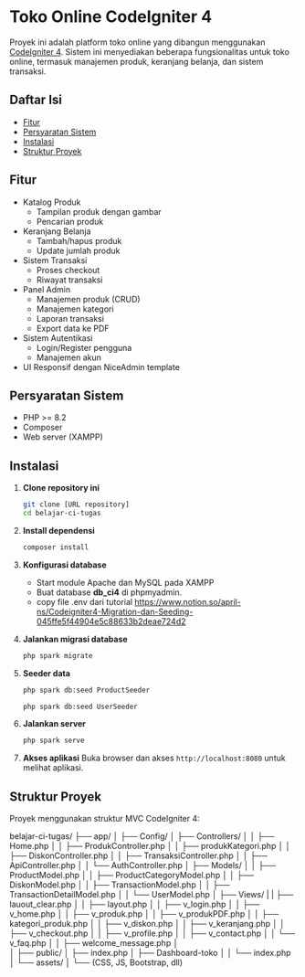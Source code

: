 # Toko Online CodeIgniter 4

Proyek ini adalah platform toko online yang dibangun menggunakan [CodeIgniter 4](https://codeigniter.com/). Sistem ini menyediakan beberapa fungsionalitas untuk toko online, termasuk manajemen produk, keranjang belanja, dan sistem transaksi.

## Daftar Isi

- [Fitur](#fitur)
- [Persyaratan Sistem](#persyaratan-sistem)
- [Instalasi](#instalasi)
- [Struktur Proyek](#struktur-proyek)

## Fitur

- Katalog Produk
  - Tampilan produk dengan gambar
  - Pencarian produk
- Keranjang Belanja
  - Tambah/hapus produk
  - Update jumlah produk
- Sistem Transaksi
  - Proses checkout
  - Riwayat transaksi
- Panel Admin
  - Manajemen produk (CRUD)
  - Manajemen kategori
  - Laporan transaksi
  - Export data ke PDF
- Sistem Autentikasi
  - Login/Register pengguna
  - Manajemen akun
- UI Responsif dengan NiceAdmin template

## Persyaratan Sistem

- PHP >= 8.2
- Composer
- Web server (XAMPP)

## Instalasi

1. **Clone repository ini**
   ```bash
   git clone [URL repository]
   cd belajar-ci-tugas
   ```
2. **Install dependensi**
   ```bash
   composer install
   ```
3. **Konfigurasi database**

   - Start module Apache dan MySQL pada XAMPP
   - Buat database **db_ci4** di phpmyadmin.
   - copy file .env dari tutorial https://www.notion.so/april-ns/Codeigniter4-Migration-dan-Seeding-045ffe5f44904e5c88633b2deae724d2

4. **Jalankan migrasi database**
   ```bash
   php spark migrate
   ```
5. **Seeder data**
   ```bash
   php spark db:seed ProductSeeder
   ```
   ```bash
   php spark db:seed UserSeeder
   ```
6. **Jalankan server**
   ```bash
   php spark serve
   ```
7. **Akses aplikasi**
   Buka browser dan akses `http://localhost:8080` untuk melihat aplikasi.

## Struktur Proyek

Proyek menggunakan struktur MVC CodeIgniter 4:

belajar-ci-tugas/
├── app/
│   ├── Config/
│   ├── Controllers/
│   │   ├── Home.php
│   │   ├── ProdukController.php
│   │   ├── produkKategori.php
│   │   ├── DiskonController.php
│   │   ├── TransaksiController.php
│   │   ├── ApiController.php
│   │   └── AuthController.php
│   ├── Models/
│   │   ├── ProductModel.php
│   │   ├── ProductCategoryModel.php
│   │   ├── DiskonModel.php
│   │   ├── TransactionModel.php
│   │   ├── TransactionDetailModel.php
│   │   └── UserModel.php
│   ├── Views/
|   |   ├── lauout_clear.php
│   │   ├── layout.php
│   │   ├── v_login.php
│   │   ├── v_home.php
│   │   ├── v_produk.php
│   │   ├── v_produkPDF.php
│   │   ├── kategori_produk.php
│   │   ├── v_diskon.php
│   │   ├── v_keranjang.php
│   │   ├── v_checkout.php
│   │   ├── v_profile.php
│   │   ├── v_contact.php
│   │   └── v_faq.php
│   │   ├── welcome_message.php
│  
│ 
├── public/
│   ├── index.php
│   ├── Dashboard-toko
│   │   └── index.php
│   └── assets/
│       └── (CSS, JS, Bootstrap, dll)
